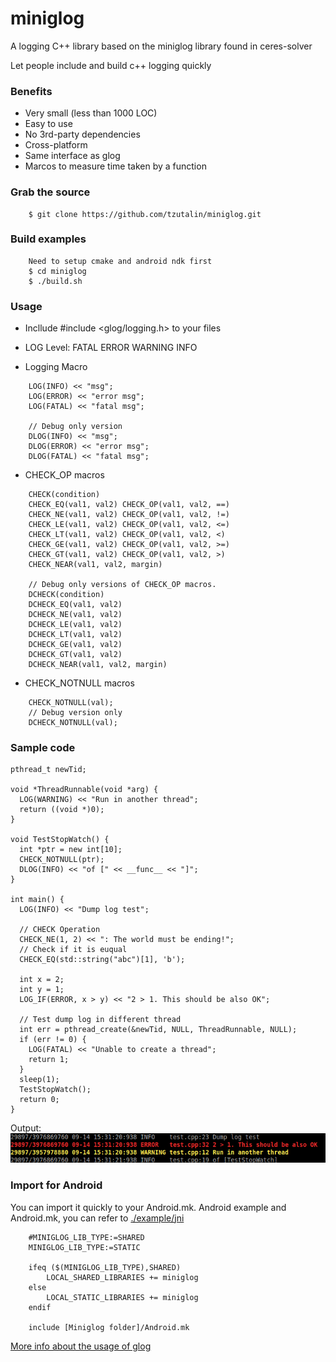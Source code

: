 # miniglog

A logging C++ library based on the miniglog library found in ceres-solver

Let people include and build c++ logging quickly

### Benefits
* Very small (less than 1000 LOC)
* Easy to use
* No 3rd-party dependencies
* Cross-platform
* Same interface as glog
* Marcos to measure time taken by a function
### Grab the source
```
    $ git clone https://github.com/tzutalin/miniglog.git
```
### Build examples
```
    Need to setup cmake and android ndk first
    $ cd miniglog
    $ ./build.sh
```

### Usage
- Incllude #include <glog/logging.h> to your files
- LOG Level: FATAL ERROR WARNING INFO

- Logging Macro
```
    LOG(INFO) << "msg";
    LOG(ERROR) << "error msg";
    LOG(FATAL) << "fatal msg";

    // Debug only version
    DLOG(INFO) << "msg";
    DLOG(ERROR) << "error msg";
    DLOG(FATAL) << "fatal msg";
```
- CHECK_OP macros
```
    CHECK(condition)
    CHECK_EQ(val1, val2) CHECK_OP(val1, val2, ==)
    CHECK_NE(val1, val2) CHECK_OP(val1, val2, !=)
    CHECK_LE(val1, val2) CHECK_OP(val1, val2, <=)
    CHECK_LT(val1, val2) CHECK_OP(val1, val2, <)
    CHECK_GE(val1, val2) CHECK_OP(val1, val2, >=)
    CHECK_GT(val1, val2) CHECK_OP(val1, val2, >)
    CHECK_NEAR(val1, val2, margin)

    // Debug only versions of CHECK_OP macros.
    DCHECK(condition)
    DCHECK_EQ(val1, val2)
    DCHECK_NE(val1, val2)
    DCHECK_LE(val1, val2)
    DCHECK_LT(val1, val2)
    DCHECK_GE(val1, val2)
    DCHECK_GT(val1, val2)
    DCHECK_NEAR(val1, val2, margin)
```
- CHECK_NOTNULL macros
```
    CHECK_NOTNULL(val);
    // Debug version only
    DCHECK_NOTNULL(val);
```

### Sample code
```
pthread_t newTid;

void *ThreadRunnable(void *arg) {
  LOG(WARNING) << "Run in another thread";
  return ((void *)0);
}

void TestStopWatch() {
  int *ptr = new int[10];
  CHECK_NOTNULL(ptr);
  DLOG(INFO) << "of [" << __func__ << "]";
}

int main() {
  LOG(INFO) << "Dump log test";

  // CHECK Operation
  CHECK_NE(1, 2) << ": The world must be ending!";
  // Check if it is euqual
  CHECK_EQ(std::string("abc")[1], 'b');

  int x = 2;
  int y = 1;
  LOG_IF(ERROR, x > y) << "2 > 1. This should be also OK";

  // Test dump log in different thread
  int err = pthread_create(&newTid, NULL, ThreadRunnable, NULL);
  if (err != 0) {
    LOG(FATAL) << "Unable to create a thread";
    return 1;
  }
  sleep(1);
  TestStopWatch();
  return 0;
}
```
Output:
![](demo.png)

### Import for Android
You can import it quickly to your Android.mk. Android example and Android.mk, you can refer to [./example/jni](./example/jni)
```
    #MINIGLOG_LIB_TYPE:=SHARED
    MINIGLOG_LIB_TYPE:=STATIC

    ifeq ($(MINIGLOG_LIB_TYPE),SHARED)
        LOCAL_SHARED_LIBRARIES += miniglog
    else
        LOCAL_STATIC_LIBRARIES += miniglog
    endif

    include [Miniglog folder]/Android.mk
```

[More info about the usage of glog](http://rpg.ifi.uzh.ch/docs/glog.html)


